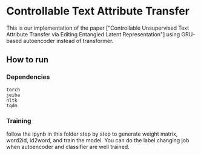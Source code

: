 # Controllable Text Attribute Transfer

This is our implementation of the paper ["Controllable Unsupervised Text Attribute Transfer via Editing Entangled Latent Representation"] using GRU-based autoencoder instead of transformer.

## How to run

### Dependencies

```
torch
jeiba
nltk
tqdm
```

### Training

follow the ipynb in this folder step by step to generate weight matrix, word2id, id2word, and train the model. You can do the label changing job when autoencoder and classifier are well trained.

